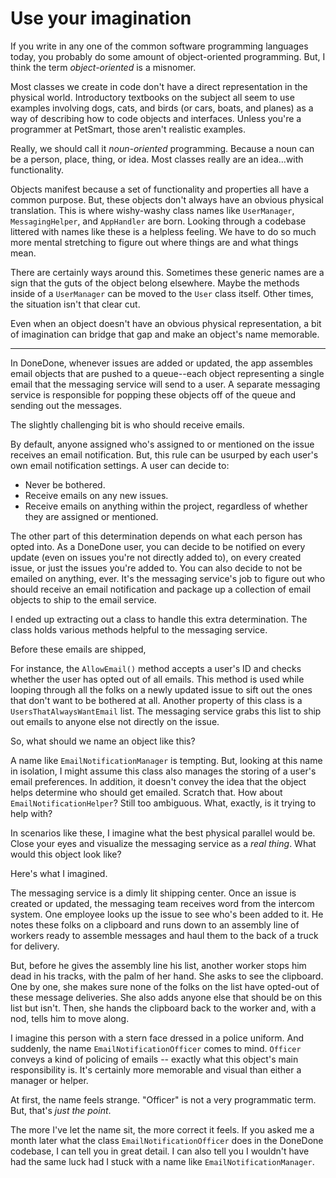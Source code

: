 # Use your imagination

If you write in any one of the common software programming languages today, you probably do some amount of object-oriented programming. But, I think the term _object-oriented_ is a misnomer.

Most classes we create in code don't have a direct representation in the physical world. Introductory textbooks on the subject all seem to use examples involving dogs, cats, and birds (or cars, boats, and planes) as a way of describing how to code objects and interfaces. Unless you're a programmer at PetSmart, those aren't realistic examples.

Really, we should call it _noun-oriented_ programming. Because a noun can be a person, place, thing, or idea. Most classes really are an idea...with functionality. 

Objects manifest because a set of functionality and properties all have a common purpose. But, these objects don't always have an obvious physical translation. This is where wishy-washy class names like `UserManager`, `MessagingHelper`, and `AppHandler` are born. Looking through a codebase littered with names like these is a helpless feeling. We have to do so much more mental stretching to figure out where things are and what things mean.

There are certainly ways around this. Sometimes these generic names are a sign that the guts of the object belong elsewhere. Maybe the methods inside of a `UserManager` can be moved to the `User` class itself. Other times, the situation isn't that clear cut.

Even when an object doesn't have an obvious physical representation, a bit of imagination can bridge that gap and make an object's name memorable. 

* * *

In DoneDone, whenever issues are added or updated, the app assembles email objects that are pushed to a queue--each object representing a single email that the messaging service will send to a user. A separate messaging service is responsible for popping these objects off of the queue and sending out the messages.

The slightly challenging bit is who should receive emails. 

By default, anyone assigned who's assigned to or mentioned on the issue receives an email notification. But, this rule can be usurped by each user's own email notification settings. A user can decide to:

* Never be bothered. 
* Receive emails on any new issues.
* Receive emails on anything within the project, regardless of whether they are assigned or mentioned.

The other part of this determination depends on what each person has opted into. As a DoneDone user, you can decide to be notified on every update (even on issues you're not directly added to), on every created issue, or just the issues you're added to. You can also decide to not be emailed on anything, ever. It's the messaging service's job to figure out who should receive an email notification and package up a collection of email objects to ship to the email service.

I ended up extracting out a class to handle this extra determination. The class holds various methods helpful to the messaging service. 

Before these emails are shipped, 

For instance, the `AllowEmail()` method accepts a user's ID and checks whether the user has opted out of all emails. This method is used while looping through all the folks on a newly updated issue to sift out the ones that don't want to be bothered at all. Another property of this class is a `UsersThatAlwaysWantEmail` list. The messaging service grabs this list to ship out emails to anyone else not directly on the issue.

So, what should we name an object like this?

A name like `EmailNotificationManager` is tempting. But, looking at this name in isolation, I might assume this class also manages the storing of a user's email preferences. In addition, it doesn't convey the idea that the object helps determine who should get emailed. Scratch that. How about `EmailNotificationHelper`? Still too ambiguous. What, exactly, is it trying to help with?

In scenarios like these, I imagine what the best physical parallel would be. Close your eyes and visualize the messaging service as a _real thing_. What would this object look like?

Here's what I imagined.

The messaging service is a dimly lit shipping center. Once an issue is created or updated, the messaging team receives word from the intercom system. One employee looks up the issue to see who's been added to it. He notes these folks on a clipboard and runs down to an assembly line of workers ready to assemble messages and haul them to the back of a truck for delivery. 

But, before he gives the assembly line his list, another worker stops him dead in his tracks, with the palm of her hand. She asks to see the clipboard. One by one, she makes sure none of the folks on the list have opted-out of these message deliveries. She also adds anyone else that should be on this list but isn't. Then, she hands the clipboard back to the worker and, with a nod, tells him to move along.

I imagine this person with a stern face dressed in a police uniform. And suddenly, the name `EmailNotificationOfficer` comes to mind. `Officer` conveys a kind of policing of emails -- exactly what this object's main responsibility is. It's certainly more memorable and visual than either a manager or helper. 

At first, the name feels strange. "Officer" is not a very programmatic term. But, that's _just the point_.

The more I've let the name sit, the more correct it feels. If you asked me a month later what the class `EmailNotificationOfficer` does in the DoneDone codebase, I can tell you in great detail. I can also tell you I wouldn't have had the same luck had I stuck with a name like `EmailNotificationManager`.
 
